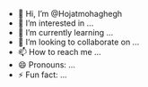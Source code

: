 - 👋 Hi, I’m @Hojatmohaghegh
- 👀 I’m interested in ...
- 🌱 I’m currently learning ...
- 💞️ I’m looking to collaborate on ...
- 📫 How to reach me ...
- 😄 Pronouns: ...
- ⚡ Fun fact: ...

<!---
Hojatmohaghegh/Hojatmohaghegh is a ✨ special ✨ repository because its `README.md` (this file) appears on your GitHub profile.
You can click the Preview link to take a look at your changes.
--->
